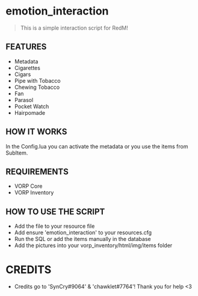 # emotion_interaction

> This is a simple interaction script for RedM!

## FEATURES
- Metadata
- Cigarettes
- Cigars
- Pipe with Tobacco
- Chewing Tobacco
- Fan 
- Parasol
- Pocket Watch
- Hairpomade 

## HOW IT WORKS
In the Config.lua you can activate the metadata or you use the items from SubItem.

## REQUIREMENTS
- VORP Core
- VORP Inventory

## HOW TO USE THE SCRIPT
- Add the file to your resource file
- Add ensure 'emotion_interaction' to your resources.cfg
- Run the SQL or add the items manually in the database
- Add the pictures into your vorp_inventory/html/img/items folder

# CREDITS

- Credits go to 'SynCry#9064' & 'chawklet#7764'! Thank you for help <3